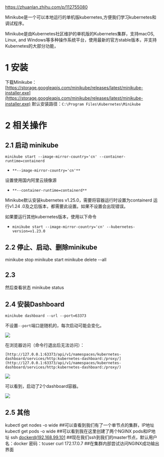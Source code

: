 

https://zhuanlan.zhihu.com/p/112755080

Minikube是一个可以本地运行的单机版kubernetes,方便我们学习kubernetes和调试程序。

Minikube是由Kubernetes社区维护的单机版的Kubernetes集群，支持macOS, Linux, and Windows等多种操作系统平台，使用最新的官方stable版本，并支持Kubernetes的大部分功能，


# 1 安装 

下载Minikube：[https://storage.googleapis.com/minikube/releases/latest/minikube-installer.exe](https://storage.googleapis.com/minikube/releases/latest/minikube-installer.exe)
默认安装路径：`C:\Program Files\Kubernetes\Minikube`



# 2 相关操作 

## 2.1 启动 minikube
`minikube start --image-mirror-country='cn' --container-runtime=containerd`
- `**--image-mirror-country='cn'**`

设置使用国内阿里云镜像源
- `**--container-runtime=containerd**`

Minikube默认安装kubernetes v1.25.0，需要将容器运行时设置为containerd
运行v1.24 .0及之后版本，都需要此设置。如果不设置会出现错误。


如果要运行其他kubernetes版本，使用以下命令
- `minikube start --image-mirror-country='cn' --kubernetes-version=v1.23.0`
## 2.2 停止、启动、删除minikube
minikube stop
minikube start
minikube delete --all


## 2.3 

然后查看状态 minikube status

## 2.4 安装Dashboard


`minikube dashboard --url --port=63373`

不设置`--port`端口是随机的，每次启动可能会变化。

![](https://cdn.nlark.com/yuque/0/2022/png/28915315/1663749917089-fb670ab6-85a3-4180-9190-de757ad7596f.png)

在浏览器访问（命令行退出后无法访问）：

`[http://127.0.0.1:63373/api/v1/namespaces/kubernetes-dashboard/services/http:kubernetes-dashboard:/proxy/](http://127.0.0.1:63373/api/v1/namespaces/kubernetes-dashboard/services/http:kubernetes-dashboard:/proxy/)`

![](https://cdn.nlark.com/yuque/0/2022/png/28915315/1663750453195-0ea2d075-755b-4fbe-925b-5fe53869741b.png)

可以看到，启动了2个dashboard容器。

![](https://cdn.nlark.com/yuque/0/2022/png/28915315/1663750997376-411cbcc2-46a9-440a-b690-3cf4aa1b8780.png)

## 2.5 其他

kubectl get nodes -o wide ##可以查看到我们有了一个单节点的集群，IP地址
kubectl get pods -o wide ##可以看到我在这里创建了两个NGINX pods和IP地址
ssh docker@192.168.99.101 ##现在我们ssh到我们的master节点，默认用户名：docker 密码：tcuser
curl 172.17.0.7    ##在集群内部尝试访问NGINX成功输出界面

